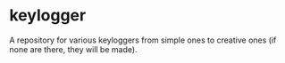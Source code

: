# keylogger
A repository for various keyloggers from simple ones to creative ones (if none are there, they will be made).

